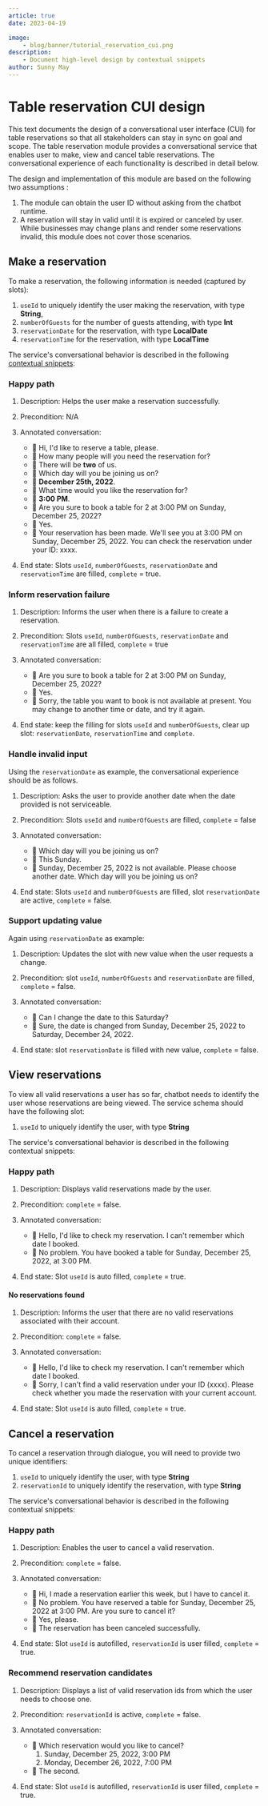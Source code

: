 ```yaml
---
article: true
date: 2023-04-19

image:
    - blog/banner/tutorial_reservation_cui.png
description:
    - Document high-level design by contextual snippets
author: Sunny May
---
```


# Table reservation CUI design
This text documents the design of a conversational user interface (CUI) for table reservations so that all stakeholders can stay in sync on goal and scope. The table reservation module provides a conversational service that enables user to make, view and cancel table reservations. The conversational experience of each functionality is described in detail below.

The design and implementation of this module are based on the following two assumptions :
1. The module can obtain the user ID without asking from the chatbot runtime.
2. A reservation will stay in valid until it is expired or canceled by user. While businesses may change plans and render some reservations invalid, this module does not cover those scenarios.

## Make a reservation
To make a reservation, the following information is needed (captured by slots):
1. `useId` to uniquely identify the user making the reservation, with type **String**, 
2. `numberOfGuests` for the number of guests attending, with type **Int**
3. `reservationDate` for the reservation, with type **LocalDate**
4. `reservationTime` for the reservation, with type **LocalTime**

The service's conversational behavior is described in the following [contextual snippets](document-requirement-for-cui.md):

### Happy path
1. Description: Helps the user make a reservation successfully.
2. Precondition: N/A
3. Annotated conversation:

   - 🙂 Hi, I'd like to reserve a table, please.
   - 🤖 How many people will you need the reservation for?
   - 🙂 There will be **two** of us.
   - 🤖 Which day will you be joining us on?
   - 🙂 **December 25th, 2022**.
   - 🤖 What time would you like the reservation for?
   - 🙂 **3:00 PM**.
   - 🤖 Are you sure to book a table for 2 at 3:00 PM on Sunday, December 25, 2022?
   - 🙂 Yes.
   - 🤖 Your reservation has been made. We'll see you at 3:00 PM on Sunday, December 25, 2022. You can check the reservation under your ID: xxxx.

4. End state: Slots `useId`, `numberOfGuests`, `reservationDate` and `reservationTime` are filled, `complete` = true.


### Inform reservation failure
1. Description: Informs the user when there is a failure to create a reservation.
2. Precondition: Slots `useId`, `numberOfGuests`, `reservationDate` and `reservationTime` are all filled, `complete` = true
3. Annotated conversation:

   - 🤖 Are you sure to book a table for 2 at 3:00 PM on Sunday, December 25, 2022?
   - 🙂 Yes.
   - 🤖 Sorry, the table you want to book is not available at present. You may change to another time or date, and try it again.

4. End state: keep the filling for slots `useId` and `numberOfGuests`, clear up slot: `reservationDate`, `reservationTime` and `complete`.

### Handle invalid input
Using the `reservationDate` as example, the conversational experience should be as follows.
1. Description: Asks the user to provide another date when the date provided is not serviceable.
2. Precondition: Slots `useId` and `numberOfGuests` are filled, `complete` = false
3. Annotated conversation:

   - 🤖 Which day will you be joining us on?
   - 🙂 This Sunday.
   - 🤖 Sunday, December 25, 2022 is not available. Please choose another date. Which day will you be joining us on?

4. End state: Slots `useId` and `numberOfGuests` are filled, slot `reservationDate` are active, `complete` = false.

### Support updating value 
Again using `reservationDate` as example:
1. Description: Updates the slot with new value when the user requests a change.
2. Precondition: slot `useId`, `numberOfGuests` and `reservationDate` are filled, `complete` = false.
3. Annotated conversation:

   - 🙂 Can I change the date to this Saturday?
   - 🤖 Sure, the date is changed from Sunday, December 25, 2022 to Saturday, December 24, 2022.

4. End state: slot `reservationDate` is filled with new value, `complete` = false.

## View reservations
To view all valid reservations a user has so far, chatbot needs to identify the user whose reservations are being viewed. The service schema should have the following slot:

1. `useId` to uniquely identify the user, with type **String**

The service's conversational behavior is described in the following contextual snippets:

### Happy path
1. Description: Displays valid reservations made by the user.
2. Precondition: `complete` = false.
3. Annotated conversation:

   - 🙂 Hello, I'd like to check my reservation. I can't remember which date I booked.
   - 🤖 No problem. You have booked a table for Sunday, December 25, 2022, at 3:00 PM.

4. End state: Slot `useId` is auto filled, `complete` = true.

#### No reservations found
1. Description: Informs the user that there are no valid reservations associated with their account.
2. Precondition: `complete` = false.
3. Annotated conversation:

   - 🙂 Hello, I'd like to check my reservation. I can't remember which date I booked.
   - 🤖 Sorry, I can't find a valid reservation under your ID (xxxx). Please check whether you made the reservation with your current account.
   
4. End state: Slot `useId` is auto filled, `complete` = true.

## Cancel a reservation
To cancel a reservation through dialogue, you will need to provide two unique identifiers:

1. `useId` to uniquely identify the user, with type **String**
2. `reservationId` to uniquely identify the reservation, with type **String**

The service's conversational behavior is described in the following contextual snippets:

### Happy path
1. Description: Enables the user to cancel a valid reservation.
2. Precondition: `complete` = false.
3. Annotated conversation:

   - 🙂 Hi, I made a reservation earlier this week, but I have to cancel it.
   - 🤖 No problem. You have reserved a table for Sunday, December 25, 2022 at 3:00 PM. Are you sure to cancel it?
   - 🙂 Yes, please.
   - 🤖 The reservation has been canceled successfully.

4. End state: Slot `useId` is autofilled, `reservationId` is user filled, `complete` = true.

### Recommend reservation candidates
1. Description: Displays a list of valid reservation ids from which the user needs to choose one.
2. Precondition: `reservationId` is active, `complete` = false.
3. Annotated conversation:

   - 🤖 Which reservation would you like to cancel?
        1. Sunday, December 25, 2022, 3:00 PM
        2. Monday, December 26, 2022, 7:00 PM
   - 🙂 The second.

4. End state: Slot `useId` is autofilled, `reservationId` is user filled, `complete` = true.